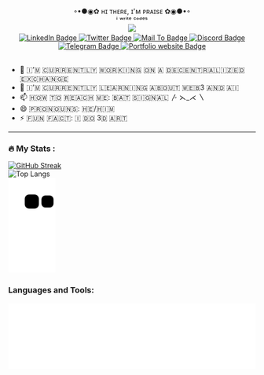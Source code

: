 <div align="center">
  ◦•●◉✿ ʜɪ ᴛʜᴇʀᴇ, ɪ'ᴍ ᴘʀᴀɪsᴇ ✿◉●•◦
  <br>
  ⁱ ʷʳⁱᵗᵉ ᶜᵒᵈᵉˢ
</div>

<div id="header" align="center">
  <img src="https://media.giphy.com/media/j7k6JOp8LufhXspVfu/giphy.gif" width="100"/>

<div id="badges">
  <a href="https://www.linkedin.com/in/praise-adedokun-b544061bb/">
    <img src="https://img.shields.io/badge/LinkedIn-blue?style=for-the-badge&logo=linkedin&logoColor=white" alt="LinkedIn Badge"/>
  </a>
  <a href="https://twitter.com/___praise">
    <img src="https://img.shields.io/badge/Twitter-blue?style=for-the-badge&logo=twitter&logoColor=white" alt="Twitter Badge"/>
  </a>
  <a href="https://twitter.com/___praise">
    <img src="https://img.shields.io/badge/Gmail-D14836?style=for-the-badge&logo=gmail&logoColor=white" alt="Mail To Badge"/>
  </a>
  <a href="https://twitter.com/___praise">
    <img src="https://img.shields.io/badge/Discord-7289DA?style=for-the-badge&logo=discord&logoColor=white" alt="Discord Badge"/>
  </a>
  <a href="https://t.me/praise_dev">
    <img src="https://img.shields.io/badge/Telegram-2CA5E0?style=for-the-badge&logo=telegram&logoColor=white" alt="Telegram Badge"/>
  </a>
  <a href="https://github.com/praise03">
    <img src="https://img.shields.io/badge/website-000000?style=for-the-badge&logo=About.me&logoColor=white" alt="Portfolio website Badge"/>
  </a>
</div>
<img src="https://komarev.com/ghpvc/?username=your-github-username&style=flat-square&color=blue" alt=""/>
</div>

- 🔭 🇮‌’🇲‌ 🇨‌🇺‌🇷‌🇷‌🇪‌🇳‌🇹‌🇱‌🇾‌ 🇼‌🇴‌🇷‌🇰‌🇮‌🇳‌🇬‌ 🇴‌🇳‌ 🇦‌ 🇩‌🇪‌🇨‌🇪‌🇳‌🇹‌🇷‌🇦‌🇱‌🇮‌🇿‌🇪‌🇩‌ 🇪‌🇽‌🇨‌🇭‌🇦‌🇳‌🇬‌🇪‌
- 🌱 🇮‌’🇲‌ 🇨‌🇺‌🇷‌🇷‌🇪‌🇳‌🇹‌🇱‌🇾‌ 🇱‌🇪‌🇦‌🇷‌🇳‌🇮‌🇳‌🇬‌ 🇦‌🇧‌🇴‌🇺‌🇹‌ 🇼‌🇪‌🇧‌3 🇦‌🇳‌🇩‌ 🇦‌🇮‌
- 📫 🇭‌🇴‌🇼‌ 🇹‌🇴‌ 🇷‌🇪‌🇦‌🇨‌🇭‌ 🇲‌🇪‌: 🇧‌🇦‌🇹‌ 🇸‌🇮‌🇬‌🇳‌🇦‌🇱‌ 〴 ⋋_⋌ 〵
- 😄 🇵‌🇷‌🇴‌🇳‌🇴‌🇺‌🇳‌🇸‌: 🇭‌🇪‌/🇭‌🇮‌🇲‌
- ⚡ 🇫‌🇺‌🇳‌ 🇫‌🇦‌🇨‌🇹‌: 🇮‌ 🇩‌🇴‌ 3🇩‌ 🇦‌🇷‌🇹‌

---

### :fire: My Stats :
[![GitHub Streak](http://github-readme-streak-stats.herokuapp.com?user=praise03&theme=dark&background=000000)](https://git.io/streak-stats)
<br>
![Top Langs](https://github-readme-stats.vercel.app/api/top-langs/?username=praise03&layout=compact&theme=vision-friendly-dark&langs_count=10&hide=css)
<br>
![Snake animation](https://github.com/praise03/praise03/blob/output/github-contribution-grid-snake.svg)



<div>
    <h3>Languages and Tools: </h3> 
  <p align="center">
    <img src="https://github.com/praise03/praise03/blob/main/skills.svg">
  </p>
</div>
